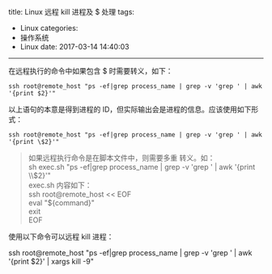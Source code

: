 title: Linux 远程 kill 进程及 $ 处理
tags:
  - Linux
categories:
  - 操作系统
  - Linux
date: 2017-03-14 14:40:03
---


在远程执行的命令中如果包含 $ 时需要转义，如下：

    ssh root@remote_host "ps -ef|grep process_name | grep -v 'grep ' | awk '{print $2}'"

以上语句的本意是得到进程的 ID，但实际输出会是进程的信息。应该使用如下形式：

    ssh root@remote_host "ps -ef|grep process_name | grep -v 'grep ' | awk '{print \$2}'"

<!-- more -->

>如果远程执行命令是在脚本文件中，则需要多重 转义。如：  
>sh exec.sh "ps -ef|grep process_name | grep -v 'grep ' | awk '{print \\\\\$2}'"  
>exec.sh 内容如下：  
>ssh root@remote_host << EOF  
>  eval "${command}"  
>  exit  
>EOF

使用以下命令可以远程 kill 进程：

  ssh root@remote_host "ps -ef|grep process_name | grep -v 'grep ' | awk '{print \$2}' | xargs kill -9"